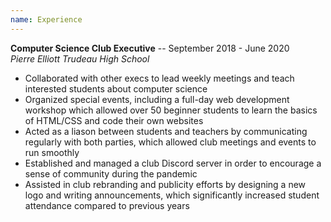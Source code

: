 ```yaml
---
name: Experience
---
```


**Computer Science Club Executive** -- September 2018 - June 2020  
*Pierre Elliott Trudeau High School*  
- Collaborated with other execs to lead weekly meetings and teach interested students about computer science
- Organized special events, including a full-day web development workshop which allowed over 50 beginner students to learn the basics of HTML/CSS and code their own websites
- Acted as a liason between students and teachers by communicating regularly with both parties, which allowed club meetings and events to run smoothly
- Established and managed a club Discord server in order to encourage a sense of community during the pandemic
- Assisted in club rebranding and publicity efforts by designing a new logo and writing announcements, which significantly increased student attendance compared to previous years

